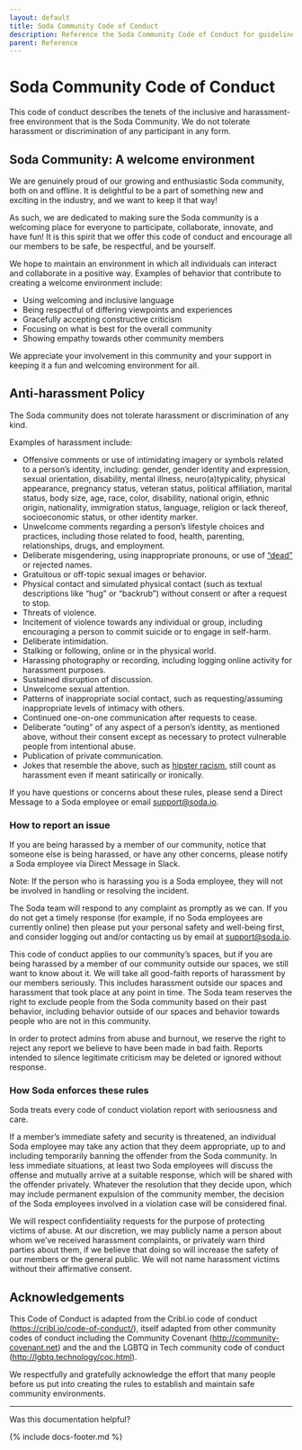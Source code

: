 ```yaml
---
layout: default
title: Soda Community Code of Conduct
description: Reference the Soda Community Code of Conduct for guidelines for behaviors. Be safe, be respectful, be yourself.
parent: Reference
---
```


# Soda Community Code of Conduct

This code of conduct describes the tenets of the inclusive and harassment-free environment that is the Soda Community. We do not tolerate harassment or discrimination of any participant in any form.

## Soda Community: A welcome environment

We are genuinely proud of our growing and enthusiastic Soda community, both on and offline. It is delightful to be a part of something new and exciting in the industry, and we want to keep it that way!

As such, we are dedicated to making sure the Soda community is a welcoming place for everyone to participate, collaborate, innovate, and have fun! It is this spirit that we offer this code of conduct and encourage all our members to be safe, be respectful, and be yourself.

We hope to maintain an environment in which all individuals can interact and collaborate in a positive way. Examples of behavior that contribute to creating a welcome environment include:
* Using welcoming and inclusive language
* Being respectful of differing viewpoints and experiences
* Gracefully accepting constructive criticism
* Focusing on what is best for the overall community
* Showing empathy towards other community members

We appreciate your involvement in this community and your support in keeping it a fun and welcoming environment for all.

## Anti-harassment Policy

The Soda community does not tolerate harassment or discrimination of any kind. 

Examples of harassment include:
* Offensive comments or use of intimidating imagery or symbols related to a person’s identity, including: gender, gender identity and expression, sexual orientation, disability, mental illness, neuro(a)typicality, physical appearance, pregnancy status, veteran status, political affiliation, marital status, body size, age, race, color, disability, national origin, ethnic origin, nationality, immigration status, language, religion or lack thereof, socioeconomic status, or other identity marker.
* Unwelcome comments regarding a person’s lifestyle choices and practices, including those related to food, health, parenting, relationships, drugs, and employment.
* Deliberate misgendering, using inappropriate pronouns, or use of <a href="https://en.wikipedia.org/wiki/Deadnaming" target="_blank">“dead”</a> or rejected names.
* Gratuitous or off-topic sexual images or behavior.
* Physical contact and simulated physical contact (such as textual descriptions like “hug” or “backrub”) without consent or after a request to stop.
* Threats of violence.
* Incitement of violence towards any individual or group, including encouraging a person to commit suicide or to engage in self-harm.
* Deliberate intimidation.
* Stalking or following, online or in the physical world.
* Harassing photography or recording, including logging online activity for harassment purposes.
* Sustained disruption of discussion.
* Unwelcome sexual attention.
* Patterns of inappropriate social contact, such as requesting/assuming inappropriate levels of intimacy with others.
* Continued one-on-one communication after requests to cease.
* Deliberate “outing” of any aspect of a person’s identity, as mentioned above, without their consent except as necessary to protect vulnerable people from intentional abuse.
* Publication of private communication.
* Jokes that resemble the above, such as <a href="https://en.wikipedia.org/wiki/Hipster_racism" target="_blank">hipster racism</a>, still count as harassment even if meant satirically or ironically.

If you have questions or concerns about these rules, please send a Direct Message to a Soda employee or email support@soda.io. 

### How to report an issue

If you are being harassed by a member of our community, notice that someone else is being harassed, or have any other concerns, please notify a Soda employee via Direct Message in Slack.

Note: If the person who is harassing you is a Soda employee, they will not be involved in handling or resolving the incident.

The Soda team will respond to any complaint as promptly as we can. If you do not get a timely response (for example, if no Soda employees are currently online) then please put your personal safety and well-being first, and consider logging out and/or contacting us by email at support@soda.io.

This code of conduct applies to our community’s spaces, but if you are being harassed by a member of our community outside our spaces, we still want to know about it. We will take all good-faith reports of harassment by our members seriously. This includes harassment outside our spaces and harassment that took place at any point in time. The Soda team reserves the right to exclude people from the Soda community based on their past behavior, including behavior outside of our spaces and behavior towards people who are not in this community.

In order to protect admins from abuse and burnout, we reserve the right to reject any report we believe to have been made in bad faith. Reports intended to silence legitimate criticism may be deleted or ignored without response.

### How Soda enforces these rules

Soda treats every code of conduct violation report with seriousness and care. 

If a member’s immediate safety and security is threatened, an individual Soda employee may take any action that they deem appropriate, up to and including temporarily banning the offender from the Soda community. In less immediate situations, at least two Soda employees will discuss the offense and mutually arrive at a suitable response, which will be shared with the offender privately. Whatever the resolution that they decide upon, which may include permanent expulsion of the community member, the decision of the Soda employees involved in a violation case will be considered final.

We will respect confidentiality requests for the purpose of protecting victims of abuse. At our discretion, we may publicly name a person about whom we’ve received harassment complaints, or privately warn third parties about them, if we believe that doing so will increase the safety of our members or the general public. We will not name harassment victims without their affirmative consent.


## Acknowledgements

This Code of Conduct is adapted from the Cribl.io code of conduct (https://cribl.io/code-of-conduct/), itself adapted from other community codes of conduct including the Community Covenant (http://community-covenant.net) and the and the LGBTQ in Tech community code of conduct (http://lgbtq.technology/coc.html). 

We respectfully and gratefully acknowledge the effort that many people before us put into creating the rules to establish and maintain safe community environments.

---

Was this documentation helpful?

<!-- LikeBtn.com BEGIN -->
<span class="likebtn-wrapper" data-theme="tick" data-i18n_like="Yes" data-ef_voting="grow" data-show_dislike_label="true" data-counter_zero_show="true" data-i18n_dislike="No" popup_disabled="true"></span>
<script>(function(d,e,s){if(d.getElementById("likebtn_wjs"))return;a=d.createElement(e);m=d.getElementsByTagName(e)[0];a.async=1;a.id="likebtn_wjs";a.src=s;m.parentNode.insertBefore(a, m)})(document,"script","//w.likebtn.com/js/w/widget.js");</script>
<!-- LikeBtn.com END -->

{% include docs-footer.md %}
